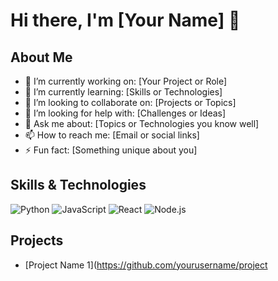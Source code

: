 # Hi there, I'm [Your Name] 👋

## About Me
- 🔭 I’m currently working on: [Your Project or Role]
- 🌱 I’m currently learning: [Skills or Technologies]
- 👯 I’m looking to collaborate on: [Projects or Topics]
- 🤔 I’m looking for help with: [Challenges or Ideas]
- 💬 Ask me about: [Topics or Technologies you know well]
- 📫 How to reach me: [Email or social links]
- ⚡ Fun fact: [Something unique about you]

## Skills & Technologies
![Python](https://img.shields.io/badge/-Python-3776AB?style=flat&logo=python&logoColor=white)
![JavaScript](https://img.shields.io/badge/-JavaScript-F7DF1E?style=flat&logo=javascript&logoColor=black)
![React](https://img.shields.io/badge/-React-61DAFB?style=flat&logo=react&logoColor=black)
![Node.js](https://img.shields.io/badge/-Node.js-339933?style=flat&logo=node.js&logoColor=white)

## Projects
- [Project Name 1](https://github.com/yourusername/project
